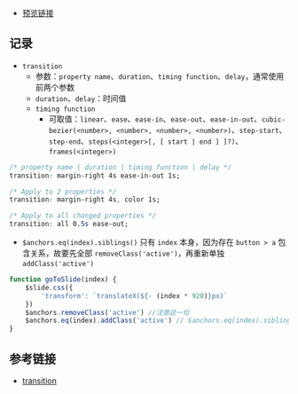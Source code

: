 - [预览链接](https://hehe1111.github.io/js_demo/carousel-demos/apple-like-carousel/)

## 记录

- `transition`
    - 参数：`property name`、`duration`、`timing function`、`delay`，通常使用前两个参数
    - `duration`、`delay`：时间值
    - `timing function`
        - 可取值：`linear`、`ease`、`ease-in`、`ease-out`、`ease-in-out`、`cubic-bezier(<number>, <number>, <number>, <number>)`、`step-start`、 `step-end`、`steps(<integer>[, [ start | end ] ]?)`、`frames(<integer>)`
```css
/* property name | duration | timing function | delay */
transition: margin-right 4s ease-in-out 1s;

/* Apply to 2 properties */
transition: margin-right 4s, color 1s;

/* Apply to all changed properties */
transition: all 0.5s ease-out;
```

- `$anchors.eq(index).siblings()` 只有 `index` 本身，因为存在 `button > a` 包含关系，故要先全部 `removeClass('active')`，再重新单独 `addClass('active')`
```javascript
function goToSlide(index) {    
    $slide.css({
        'transform': `translateX(${- (index * 920)}px)`
    })
    $anchors.removeClass('active') //注意这一句
    $anchors.eq(index).addClass('active') // $anchors.eq(index).siblings() 只有 index 本身，因为存在 button > a 包含关系
}
```



## 参考链接

- [transition](https://developer.mozilla.org/en-US/docs/Web/CSS/transition#Syntax)
